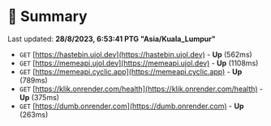 # 📖 Summary
Last updated: **28/8/2023, 6:53:41 PTG "Asia/Kuala_Lumpur"**

- `GET` [https://hastebin.ujol.dev](https://hastebin.ujol.dev) - **Up** (562ms)
- `GET` [https://memeapi.ujol.dev](https://memeapi.ujol.dev) - **Up** (1108ms)
- `GET` [https://memeapi.cyclic.app](https://memeapi.cyclic.app) - **Up** (789ms)
- `GET` [https://klik.onrender.com/health](https://klik.onrender.com/health) - **Up** (375ms)
- `GET` [https://dumb.onrender.com](https://dumb.onrender.com) - **Up** (263ms)
